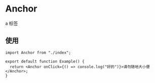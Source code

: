 # Anchor

a 标签

## 使用

```tsx
import Anchor from "./index";

export default function Example() {
  return <Anchor onClick={() => console.log("好的")}>请勿随地大小便</Anchor>;
}
```
